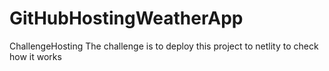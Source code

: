 # GitHubHostingWeatherApp
ChallengeHosting
The challenge is to deploy this project to netlity to check how it works
